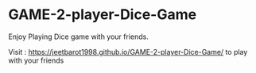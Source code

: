 # GAME-2-player-Dice-Game
Enjoy Playing Dice game with your friends.

Visit : https://jeetbarot1998.github.io/GAME-2-player-Dice-Game/ 
to play with your friends
